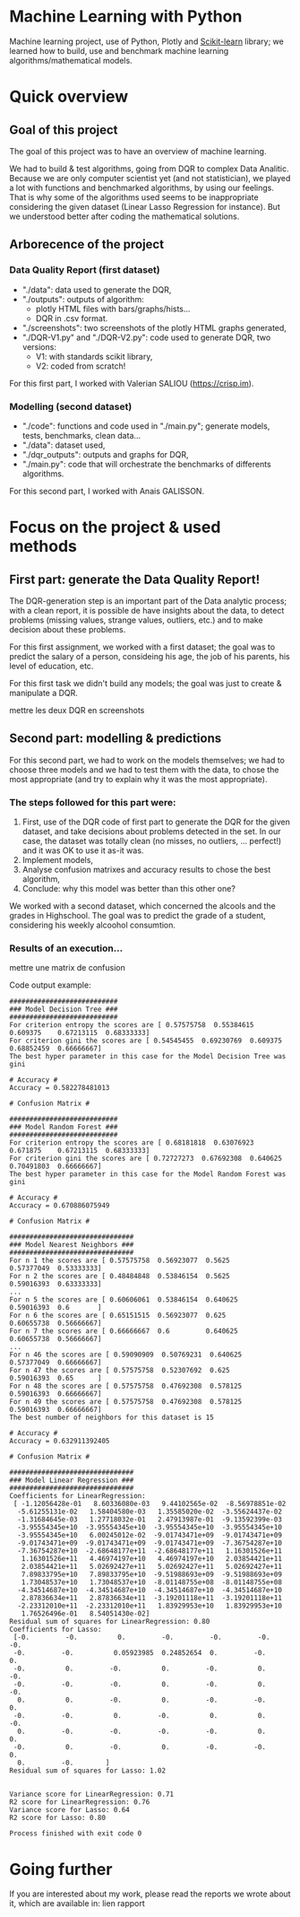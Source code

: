# Machine Learning with Python

Machine learning project, use of Python, Plotly and [Scikit-learn](http://scikit-learn.org/stable/) library; we learned how to build, use and benchmark machine learning algorithms/mathematical models.

# Quick overview

## Goal of this project

The goal of this project was to have an overview of machine learning. 

We had to build & test algorithms, going from DQR to complex Data Analitic. Because we are only computer scientist yet (and not statistician), we played a lot with functions and benchmarked algorithms, by using our feelings. That is why some of the algorithms used seems to be inappropriate considering the given dataset (Linear Lasso Regression for instance). But we understood better after coding the mathematical solutions.

## Arborecence of the project

### Data Quality Report (first dataset)

- "./data": data used to generate the DQR,
- "./outputs": outputs of algorithm:
    + plotly HTML files with bars/graphs/hists...
    + DQR in .csv format.
- "./screenshots": two screenshots of the plotly HTML graphs generated,
- "./DQR-V1.py" and "./DQR-V2.py": code used to generate DQR, two versions:
    + V1: with standards scikit library,
    + V2: coded from scratch!

For this first part, I worked with Valerian SALIOU (https://crisp.im).

### Modelling (second dataset)

- "./code": functions and code used in "./main.py"; generate models, tests, benchmarks, clean data...
- "./data": dataset used,
- "./dqr_outputs": outputs and graphs for DQR,
- "./main.py": code that will orchestrate the benchmarks of differents algorithms.

For this second part, I worked with Anais GALISSON.

# Focus on the project & used methods

## First part: generate the Data Quality Report!

The DQR-generation step is an important part of the Data analytic process; with a clean report, it is possible de have insights about the data, to detect problems (missing values, strange values, outliers, etc.) and to make decision about these problems.

For this first assignment, we worked with a first dataset; the goal was to predict the salary of a person, consideing his age, the job of his parents, his level of education, etc.

For this first task we didn't build any models; the goal was just to create & manipulate a DQR.

mettre les deux DQR en screenshots

## Second part: modelling & predictions

For this second part, we had to work on the models themselves; we had to choose three models and we had to test them with the data, to chose the most appropriate (and try to explain why it was the most appropriate).

### The steps followed for this part were:

1. First, use of the DQR code of first part to generate the DQR for the given dataset, and take decisions about problems detected in the set. In our case, the dataset was totally clean (no misses, no outliers, ... perfect!) and it was OK to use it as-it was.
2. Implement models,
3. Analyse confusion matrixes and accuracy results to chose the best algorithm,
4. Conclude: why this model was better than this other one?

We worked with a second dataset, which concerned the alcools and the grades in Highschool. The goal was to predict the grade of a student, considering his weekly alcoohol consumtion.

### Results of an execution...

mettre une matrix de confusion


Code output example:

```
###########################
### Model Decision Tree ###
###########################
For criterion entropy the scores are [ 0.57575758  0.55384615  0.609375    0.67213115  0.68333333]
For criterion gini the scores are [ 0.54545455  0.69230769  0.609375    0.68852459  0.66666667]
The best hyper parameter in this case for the Model Decision Tree was gini

# Accuracy #
Accuracy = 0.582278481013

# Confusion Matrix #

###########################
### Model Random Forest ###
###########################
For criterion entropy the scores are [ 0.68181818  0.63076923  0.671875    0.67213115  0.68333333]
For criterion gini the scores are [ 0.72727273  0.67692308  0.640625    0.70491803  0.66666667]
The best hyper parameter in this case for the Model Random Forest was gini

# Accuracy #
Accuracy = 0.670886075949

# Confusion Matrix #

###############################
### Model Nearest Neighbors ###
###############################
For n 1 the scores are [ 0.57575758  0.56923077  0.5625      0.57377049  0.53333333]
For n 2 the scores are [ 0.48484848  0.53846154  0.5625      0.59016393  0.63333333]
...
For n 5 the scores are [ 0.60606061  0.53846154  0.640625    0.59016393  0.6       ]
For n 6 the scores are [ 0.65151515  0.56923077  0.625       0.60655738  0.56666667]
For n 7 the scores are [ 0.66666667  0.6         0.640625    0.60655738  0.56666667]
...
For n 46 the scores are [ 0.59090909  0.50769231  0.640625    0.57377049  0.66666667]
For n 47 the scores are [ 0.57575758  0.52307692  0.625       0.59016393  0.65      ]
For n 48 the scores are [ 0.57575758  0.47692308  0.578125    0.59016393  0.66666667]
For n 49 the scores are [ 0.57575758  0.47692308  0.578125    0.59016393  0.66666667]
The best number of neighbors for this dataset is 15

# Accuracy #
Accuracy = 0.632911392405

# Confusion Matrix #

###############################
### Model Linear Regression ###
###############################
Coefficients for LinearRegression:
 [ -1.12056428e-01   8.60336080e-03   9.44102565e-02  -8.56978851e-02
  -5.61255131e-02   1.58404580e-03   1.35585020e-02  -3.55624437e-02
  -1.31684645e-03   1.27718032e-01   2.47913987e-01  -9.13592399e-03
  -3.95554345e+10  -3.95554345e+10  -3.95554345e+10  -3.95554345e+10
  -3.95554345e+10   6.00245012e-02  -9.01743471e+09  -9.01743471e+09
  -9.01743471e+09  -9.01743471e+09  -9.01743471e+09  -7.36754287e+10
  -7.36754287e+10  -2.68648177e+11  -2.68648177e+11   1.16301526e+11
   1.16301526e+11   4.46974197e+10   4.46974197e+10   2.03854421e+11
   2.03854421e+11   5.02692427e+11   5.02692427e+11   5.02692427e+11
   7.89833795e+10   7.89833795e+10  -9.51988693e+09  -9.51988693e+09
   1.73048537e+10   1.73048537e+10  -8.01148755e+08  -8.01148755e+08
  -4.34514687e+10  -4.34514687e+10  -4.34514687e+10  -4.34514687e+10
   2.87836634e+11   2.87836634e+11  -3.19201118e+11  -3.19201118e+11
  -2.23312010e+11  -2.23312010e+11   1.83929953e+10   1.83929953e+10
   1.76526496e-01   8.54051430e-02]
Residual sum of squares for LinearRegression: 0.80
Coefficients for Lasso:
 [-0.         -0.          0.         -0.         -0.         -0.         -0.
 -0.         -0.          0.05923985  0.24852654  0.         -0.          0.
 -0.          0.         -0.          0.         -0.          0.         -0.
 -0.         -0.         -0.          0.         -0.          0.         -0.
  0.          0.         -0.          0.         -0.         -0.          0.
 -0.         -0.          0.         -0.          0.          0.         -0.
  0.         -0.         -0.         -0.         -0.          0.          0.
 -0.          0.         -0.          0.         -0.         -0.          0.
  0.         -0.        ]
Residual sum of squares for Lasso: 1.02


Variance score for LinearRegression: 0.71
R2 score for LinearRegression: 0.76
Variance score for Lasso: 0.64
R2 score for Lasso: 0.80

Process finished with exit code 0
```

# Going further

If you are interested about my work, please read the reports we wrote about it, which are available in: lien rapport
